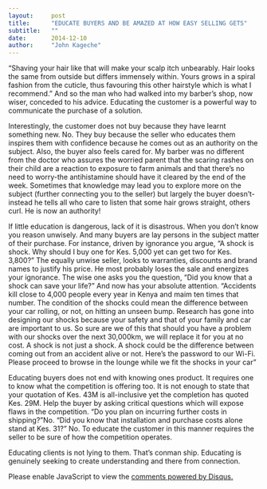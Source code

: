 ```yaml
---
layout:     post
title:      "EDUCATE BUYERS AND BE AMAZED AT HOW EASY SELLING GETS"
subtitle:   ""
date:       2014-12-10
author:     "John Kageche"
---
```


<p>“Shaving your hair like that will make your scalp itch unbearably. Hair looks the same from outside but differs immensely within. Yours grows in a spiral fashion from the cuticle, thus favouring this other hairstyle which is what I recommend.” And so the man who had walked into my barber’s shop, now wiser, conceded to his advice. Educating the customer is a powerful way to communicate the purchase of a solution.</p>

<p>Interestingly, the customer does not buy because they have learnt something new. No. They buy because the seller who educates them inspires them with confidence because he comes out as an authority on the subject. Also, the buyer also feels cared for. My barber was no different from the doctor who assures the worried parent that the scaring rashes on their child are a reaction to exposure to farm animals and that there’s no need to worry-the antihistamine should have it cleared by the end of the week. Sometimes that knowledge may lead you to explore more on the subject (further connecting you to the seller) but largely the buyer doesn’t-instead he tells all who care to listen that some hair grows straight, others curl. He is now an authority!</p>

<p>If little education is dangerous, lack of it is disastrous. When you don’t know you reason unwisely. And many buyers are lay persons in the subject matter of their purchase. For instance, driven by ignorance you argue, “A shock is shock. Why should I buy one for Kes. 5,000 yet can get two for Kes. 3,800?” The equally unwise seller, looks to warranties, discounts and brand names to justify his price. He most probably loses the sale and energizes your ignorance. The wise one asks you the question, “Did you know that a shock can save your life?” And now has your absolute attention. “Accidents kill close to 4,000 people every year in Kenya and maim ten times that number. The condition of the shocks could mean the difference between your car rolling, or not, on hitting an unseen bump. Research has gone into designing our shocks because your safety and that of your family and car are important to us. So sure are we of this that should you have a problem with our shocks over the next 30,000km, we will replace it for you at no cost.  A shock is not just a shock. A shock could be the difference between coming out from an accident alive or not. Here’s the password to our Wi-Fi. Please proceed to browse in the lounge while we fit the shocks in your car”</p>

<p>Educating buyers does not end with knowing ones product. It requires one to know what the competition is offering too. It is not enough to state that your quotation of Kes. 43M is all-inclusive yet the completion has quoted Kes. 29M. Help the buyer by asking critical questions which will expose flaws in the competition. “Do you plan on incurring further costs in shipping?”No. “Did you know that installation and purchase costs alone stand at Kes. 31?” No. To educate the customer in this manner requires the seller to be sure of how the competition operates.</p>

<p>Educating clients is not lying to them.  That’s conman ship. Educating is genuinely seeking to create understanding and there from connection.  </p>

<div id="disqus_thread"></div>
<script type="text/javascript">
    /* * * CONFIGURATION VARIABLES * * */
    var disqus_shortname = 'lendmeyourears';
    var disqus_identifier = '2014-12-10';
    
    /* * * DON'T EDIT BELOW THIS LINE * * */
    (function() {
        var dsq = document.createElement('script'); dsq.type = 'text/javascript'; dsq.async = true;
        dsq.src = '//' + disqus_shortname + '.disqus.com/embed.js';
        (document.getElementsByTagName('head')[0] || document.getElementsByTagName('body')[0]).appendChild(dsq);
    })();
</script>
<noscript>Please enable JavaScript to view the <a href="https://disqus.com/?ref_noscript" rel="nofollow">comments powered by Disqus.</a></noscript>

<script type="text/javascript"><!--
//<![CDATA[
	twatchData = 'page='+encodeURIComponent( window.location );
	if( typeof document.referrer != 'undefined' && document.referrer != '' ) {
		twatchData += '&ref='+encodeURIComponent( document.referrer );
	}
	twatchData += '&no_cookies=true';
	if( typeof screen.width != 'undefined' ) {
		twatchData += '&resolution='+screen.width+'x'+screen.height;
	}
	document.write('<scr'+'ipt type="text/javascript" '+
	'src="http://www.lendmeyourears.co.ke/twatch/remote/js_logger.php?'+twatchData+'">'+
	'</scr'+'ipt>');
//]]>
//--></script>
